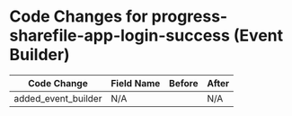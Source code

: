 # Code Changes for progress-sharefile-app-login-success (Event Builder)

| Code Change | Field Name | Before | After |
|-------------|------------|--------|-------|
| added_event_builder | N/A |  | N/A |